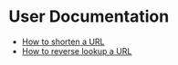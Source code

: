 # User Documentation

- [How to shorten a URL](GUI_Shorten.md)
- [How to reverse lookup a URL](GUI_Lookup.md)